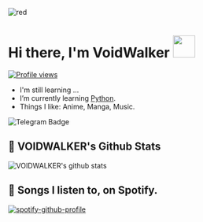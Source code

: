 ![red](https://telegra.ph/file/8cb7567aa4e708746d007.jpg)

# Hi there, I'm VoidWalker <img src="https://raw.githubusercontent.com/MartinHeinz/MartinHeinz/master/wave.gif" width="45px">
[![Profile views](https://gpvc.arturio.dev/voidwalkerkek)](https://github.com/voidwalkerkek)                                                                                                                  
- I'm still learning ...
- I’m currently learning [Python](https://python.org).
- Things I like: Anime, Manga, Music.

![Telegram Badge](https://img.shields.io/badge/-VoidWalker-1ca0f1?style=flat-square&logo=telegram&logoColor=white&link=https://t.me/VoidWalker)

## 🎯 **VOIDWALKER's Github Stats**
![VOIDWALKER's github stats](https://github-readme-stats.vercel.app/api?username=VOIDWALKERKEK&show_icons=true&theme=tokyonight)


## 🎵 **Songs I listen to, on Spotify.**
[![spotify-github-profile](https://spotify-github-profile.vercel.app/api/view?uid=qzo8sk85ihw4i4fhunrtzu203&cover_image=true&theme=default)](https://spotify-github-profile.vercel.app/api/view?uid=qzo8sk85ihw4i4fhunrtzu203&redirect=true)
